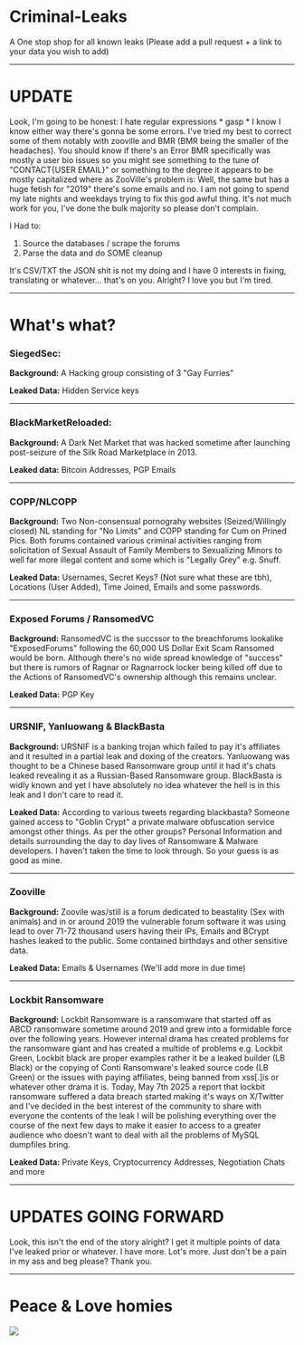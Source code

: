 # Criminal-Leaks
A One stop shop for all known leaks (Please add a pull request + a link to your data you wish to add)

---

# UPDATE
Look, I'm going to be honest: I hate regular expressions * gasp * I know I know either way there's gonna be some errors. I've tried my best to correct some of them notably with zooville and BMR (BMR being the smaller of the headaches). You should know if there's an Error BMR specifically was mostly a user bio issues so you might see something to the tune of "CONTACT{USER EMAIL}" or something to the degree it appears to be mostly capitalized where as ZooVille's problem is: Well, the same but has a huge fetish for "2019" there's some emails and no. I am not going to spend my late nights and weekdays trying to fix this god awful thing. It's not much work for you, I've done the bulk majority so please don't complain.

I Had to: 
1. Source the databases / scrape the forums 
2. Parse the data and do SOME cleanup

It's CSV/TXT the JSON shit is not my doing and I have 0 interests in fixing, translating or whatever... that's on you. Alright? I love you but I'm tired.

---

# What's what?
### SiegedSec: 
**Background:**  A Hacking group consisting of 3 "Gay Furries"

 **Leaked Data:** Hidden Service keys

---
### BlackMarketReloaded:
**Background:** A Dark Net Market that was hacked sometime after launching post-seizure of the Silk Road Marketplace in 2013. 

**Leaked data:** Bitcoin Addresses, PGP Emails

---
### COPP/NLCOPP 
**Background:** Two Non-consensual pornograhy websites (Seized/Willingly closed) NL standing for "No Limits" and COPP standing for Cum on Prined Pics. Both forums contained various criminal activities ranging from solicitation of Sexual Assault of Family Members to Sexualizing Minors to well far more illegal content and some which is "Legally Grey" e.g. Snuff. 

**Leaked Data:** Usernames, Secret Keys? (Not sure what these are tbh), Locations (User Added), Time Joined, Emails and some passwords.

---
### Exposed Forums / RansomedVC
**Background:** RansomedVC is the succssor to the breachforums lookalike "ExposedForums" following the 60,000 US Dollar Exit Scam Ransomed would be born. Although there's no wide spread knowledge of "success" but there is rumors of Ragnar or Ragnarrock locker being killed off due to the Actions of RansomedVC's ownership although this remains unclear.

**Leaked Data:** PGP Key

---
### URSNIF, Yanluowang & BlackBasta 
**Background:** URSNIF is a banking trojan which failed to pay it's affiliates and it resulted in a partial leak and doxing of the creators. Yanluowang was thought to be a Chinese based Ransomware group until it had it's chats leaked revealing it as a Russian-Based Ransomware group. BlackBasta is widly known and yet I have absolutely no idea whatever the hell is in this leak and I don't care to read it.

**Leaked Data:** According to various tweets regarding blackbasta? Someone gained access to "Goblin Crypt" a private malware obfuscation service amongst other things. As per the other groups? Personal Information and details surrounding the day to day lives of Ransomware & Malware developers. I haven't taken the time to look through. So your guess is as good as mine.

---
### Zooville
**Background:** Zoovile was/still is a forum dedicated to beastality (Sex with animals) and in or around 2019 the vulnerable forum software it was using lead to over 71-72 thousand users having their IPs, Emails and BCrypt hashes leaked to the public. Some contained birthdays and other sensitive data. 

**Leaked Data:** Emails & Usernames (We'll add more in due time)

---
### Lockbit Ransomware
**Background:** Lockbit Ransomware is a ransomware that started off as ABCD ransomware sometime around 2019 and grew into a formidable force over the following years. However internal drama has created problems for the ransomware giant and has created a multide of problems e.g. Lockbit Green, Lockbit black are proper examples rather it be a leaked builder (LB Black) or the copying of Conti Ransomware's leaked source code (LB Green) or the issues with paying affiliates, being banned from xss[.]is or whatever other drama it is. Today, May 7th 2025 a report that lockbit ransomware suffered a data breach started making it's ways on X/Twitter and I've decided in the best interest of the community to share with everyone the contents of the leak I will be polishing everything over the course of the next few days to make it easier to access to a greater audience who doesn't want to deal with all the problems of MySQL dumpfiles bring.

**Leaked Data:** Private Keys, Cryptocurrency Addresses, Negotiation Chats and more


---

# UPDATES GOING FORWARD
Look, this isn't the end of the story alright? I get it multiple points of data I've leaked prior or whatever. I have more. Lot's more. Just don't be a pain in my ass and beg please? Thank you.

---
# Peace & Love homies

[![](https://files.catbox.moe/ifb075.jpg)](https://files.catbox.moe/ifb075.jpg)
